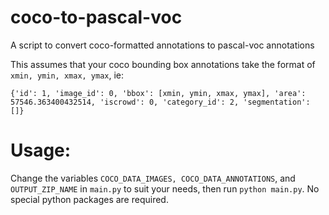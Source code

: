 # coco-to-pascal-voc
A script to convert coco-formatted annotations to pascal-voc annotations

This assumes that your coco bounding box annotations take the 
format of `xmin, ymin, xmax, ymax`, ie: 

`{'id': 1, 'image_id': 0, 'bbox': [xmin, ymin, xmax, ymax], 'area': 57546.363400432514, 'iscrowd': 0, 'category_id': 2, 'segmentation': []}`

# Usage:
Change the variables `COCO_DATA_IMAGES, COCO_DATA_ANNOTATIONS`, and `OUTPUT_ZIP_NAME` in `main.py` to suit your needs, then run `python main.py`. No special python packages are required.
